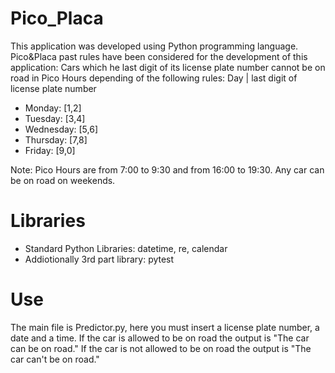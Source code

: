 # Pico_Placa
This application was developed using Python programming language.
Pico&Placa past rules have been considered for the development of this application:
Cars which he last digit of its license plate number cannot be on road in Pico Hours depending of the following rules:
    Day     | last digit of license plate number
- Monday:     [1,2]
- Tuesday:    [3,4]
- Wednesday:  [5,6]
- Thursday:   [7,8]
- Friday:     [9,0]

Note: Pico Hours are from 7:00 to 9:30 and from 16:00 to 19:30. Any car can be on road on weekends.

# Libraries
- Standard Python Libraries: datetime, re, calendar
- Addiotionally 3rd part library: pytest

# Use
The main file is Predictor.py, here you must insert a license plate number,  a date and a time. 
If the car is allowed to be on road the output is "The car can be on road."
If the car is not allowed to be on road the output is "The car can't be on road."

